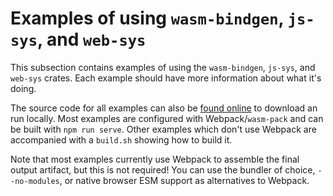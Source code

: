 # Examples of using `wasm-bindgen`, `js-sys`, and `web-sys`

This subsection contains examples of using the `wasm-bindgen`, `js-sys`, and
`web-sys` crates. Each example should have more information about what it's
doing.

The source code for all examples can also be [found online][code] to download an
run locally. Most examples are configured with Webpack/`wasm-pack` and can
be built with `npm run serve`. Other examples which don't use Webpack are
accompanied with a `build.sh` showing how to build it.

Note that most examples currently use Webpack to assemble the final output
artifact, but this is not required! You can use the bundler of choice,
`--no-modules`, or native browser ESM support as alternatives to Webpack.

[code]: https://github.com/rustwasm/wasm-bindgen/tree/master/examples
